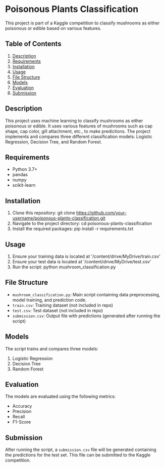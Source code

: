 # Poisonous Plants Classification

This project is part of a Kaggle competition to classify mushrooms as either poisonous or edible based on various features.

## Table of Contents
1. [Description](#description)
2. [Requirements](#requirements)
3. [Installation](#installation)
4. [Usage](#usage)
5. [File Structure](#file-structure)
6. [Models](#models)
7. [Evaluation](#evaluation)
8. [Submission](#submission)

## Description

This project uses machine learning to classify mushrooms as either poisonous or edible. It uses various features of mushrooms such as cap shape, cap color, gill attachment, etc., to make predictions. The project implements and compares three different classification models: Logistic Regression, Decision Tree, and Random Forest.

## Requirements

- Python 3.7+
- pandas
- numpy
- scikit-learn

## Installation

1. Clone this repository:
   git clone https://github.com/your-username/poisonous-plants-classification.git
2. Navigate to the project directory:
   cd poisonous-plants-classification
3. Install the required packages:
   pip install -r requirements.txt
## Usage

1. Ensure your training data is located at '/content/drive/MyDrive/train.csv'
2. Ensure your test data is located at '/content/drive/MyDrive/test.csv'
3. Run the script:
   python mushroom_classification.py
## File Structure

- `mushroom_classification.py`: Main script containing data preprocessing, model training, and prediction code.
- `train.csv`: Training dataset (not included in repo)
- `test.csv`: Test dataset (not included in repo)
- `submission.csv`: Output file with predictions (generated after running the script)

## Models

The script trains and compares three models:
1. Logistic Regression
2. Decision Tree
3. Random Forest

## Evaluation

The models are evaluated using the following metrics:
- Accuracy
- Precision
- Recall
- F1-Score

## Submission

After running the script, a `submission.csv` file will be generated containing the predictions for the test set. This file can be submitted to the Kaggle competition.

